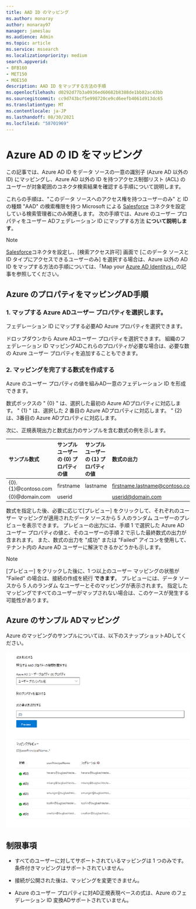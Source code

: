 ```yaml
---
title: AAD ID のマッピング
ms.author: monaray
author: monaray97
manager: jameslau
ms.audience: Admin
ms.topic: article
ms.service: mssearch
ms.localizationpriority: medium
search.appverid:
- BFB160
- MET150
- MOE150
description: AAD ID をマップする方法の手順
ms.openlocfilehash: d0292d77b3a0936ed60682b8388de1bb82ac43bb
ms.sourcegitcommit: cc9d743bcf5e998720ce9cd6eefb4061d913dc65
ms.translationtype: MT
ms.contentlocale: ja-JP
ms.lasthandoff: 08/30/2021
ms.locfileid: "58701969"
---
```

# <a name="map-your-azure-ad-identities"></a>Azure AD の ID をマッピング  

この記事では、Azure AD ID をデータ ソースの一意の識別子 (Azure AD 以外の ID) にマッピングし、Azure AD 以外の ID を持つアクセス制御リスト (ACL) のユーザーが対象範囲のコネクタ検索結果を確認する手順について説明します。

これらの手順は、"このデータ ソースへのアクセス権を持つユーザーのみ" と ID の種類 "AAD" の検索権限を持つ Microsoft による [Salesforce](salesforce-connector.md) コネクタを設定している検索管理者にのみ関連します。 次の手順では、Azure のユーザー プロパティをユーザー ADフェデレーション ID にマップする方法 **について説明します**。

>[!NOTE]
>[Salesforce](salesforce-connector.md)コネクタを設定し、[検索アクセス許可] 画面で [このデータ ソースとID タイプにアクセスできるユーザーのみ] を選択する場合は、Azure 以外の AD ID をマップする方法の手順については、「Map your [Azure AD Identitys」](map-non-aad.md)の記事を参照してください。  

## <a name="steps-for-mapping-your-azure-ad-properties"></a>Azure のプロパティをマッピングAD手順

### <a name="1-select-azure-ad-user-properties-to-map"></a>1. マップする Azure ADユーザー プロパティを選択します。

フェデレーション ID にマップする必要AD Azure プロパティを選択できます。

ドロップダウンから Azure ADユーザー プロパティを選択できます。 組織のフェデレーション ID マッピングADこれらのプロパティが必要な場合は、必要な数の Azure ユーザー プロパティを追加することもできます。

### <a name="2-create-formula-to-complete-mapping"></a>2. マッピングを完了する数式を作成する

Azure のユーザー プロパティの値を組みAD一意のフェデレーション ID を形成できます。

数式ボックスの " {0} " は、選択した最初の Azure ADプロパティに対応します。 " {1} " は、選択した *2* 番目の Azure ADプロパティに対応します。 " {2} は、3番目の Azure ADプロパティに対応します。  

次に、正規表現出力と数式出力のサンプルを含む数式の例を示します。

| サンプル数式                  | サンプル ユーザーの {0} プロパティの値                 | サンプル ユーザーの {1} プロパティの値           | 数式の出力                  |
| :------------------- | :------------------- |:---------------|:---------------|
| {0}.{1}@contoso.com  | firstname | lastname |firstname.lastname@contoso.com
| {0}@domain.com                 | userid                 |             |userid@domain.com

数式を指定した後、必要に応じて[プレビュー] をクリックして、それぞれのユーザー マッピングが適用されたデータ ソースから 5 人のランダム ユーザーのプレビューを表示できます。 プレビューの出力には、手順 1 で選択した Azure AD ユーザー プロパティの値と、そのユーザーの手順 2 で示した最終数式の出力が含まれます。 また、数式の出力を "成功" または "Failed" アイコンを使用して、テナント内の Azure AD ユーザーに解決できるかどうかも示します。  

>[!NOTE]
>[プレビュー] をクリックした後に、1 つ以上のユーザー マッピングの状態が "Failed" の場合は、接続の作成を続行 **できます**。 プレビューには、データ ソースから 5 人のランダム なユーザーとそのマッピングが表示されます。 指定したマッピングですべてのユーザーがマップされない場合は、このケースが発生する可能性があります。

## <a name="sample-azure-ad-mapping"></a>Azure のサンプル ADマッピング

Azure のマッピングのサンプルについては、以下のスナップショットADしてください。

![Azure の [マッピング] ページに入力する方法のADスナップショットです。](media/aad-mapping.png)

## <a name="limitations"></a>制限事項  

- すべてのユーザーに対してサポートされているマッピングは 1 つのみです。 条件付きマッピングはサポートされていません。  

- 接続が公開された後は、マッピングを変更できません。  

- Azure のユーザー プロパティに対AD正規表現ベースの式は、Azure のフェデレーション ID 変換ADサポートされていません。